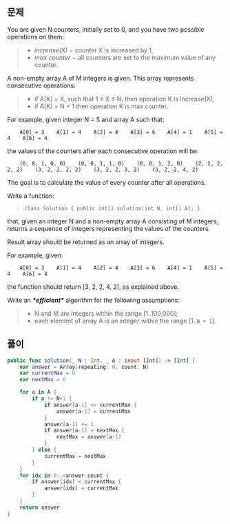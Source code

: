 ## 문제

You are given N counters, initially set to 0, and you have two possible operations on them:

> - *increase(X)* − counter X is increased by 1,
> - *max counter* − all counters are set to the maximum value of any counter.

A non-empty array A of M integers is given. This array represents consecutive operations:

> - if A[K] = X, such that 1 ≤ X ≤ N, then operation K is increase(X),
> - if A[K] = N + 1 then operation K is max counter.

For example, given integer N = 5 and array A such that:

```
    A[0] = 3    A[1] = 4    A[2] = 4    A[3] = 6    A[4] = 1    A[5] = 4    A[6] = 4
```

the values of the counters after each consecutive operation will be:

```
    (0, 0, 1, 0, 0)    (0, 0, 1, 1, 0)    (0, 0, 1, 2, 0)    (2, 2, 2, 2, 2)    (3, 2, 2, 2, 2)    (3, 2, 2, 3, 2)    (3, 2, 2, 4, 2)
```

The goal is to calculate the value of every counter after all operations.

Write a function:

> ```
> class Solution { public int[] solution(int N, int[] A); }
> ```

that, given an integer N and a non-empty array A consisting of M integers, returns a sequence of integers representing the values of the counters.

Result array should be returned as an array of integers.

For example, given:

```
    A[0] = 3    A[1] = 4    A[2] = 4    A[3] = 6    A[4] = 1    A[5] = 4    A[6] = 4
```

the function should return [3, 2, 2, 4, 2], as explained above.

Write an ***\*efficient\**** algorithm for the following assumptions:

> - N and M are integers within the range [1..100,000];
> - each element of array A is an integer within the range [1..`N + 1`].

## 풀이

```swift
public func solution(_ N : Int, _ A : inout [Int]) -> [Int] {
    var answer = Array(repeating: 0, count: N)
    var currentMax = 0
    var nextMax = 0

    for a in A {
        if a != N+1 {
            if answer[a-1] <= currentMax {
                answer[a-1] = currentMax
            }
            answer[a-1] += 1
            if answer[a-1] > nextMax {
                nextMax = answer[a-1]
            }
        } else {
            currentMax = nextMax
        }
    }
    for idx in 0..<answer.count {
        if answer[idx] < currentMax {
            answer[idx] = currentMax
        }
    }
    return answer
}
```

